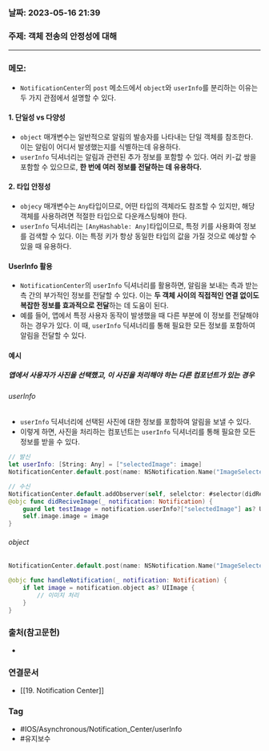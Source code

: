 ### 날짜: 2023-05-16 21:39

### 주제:  객체 전송의 안정성에 대해
---
### 메모: 
- `NotificationCenter`의 `post` 메소드에서 `object`와 `userInfo`를 분리하는 이유는 두 가지 관점에서 설명할 수 있다.
#### 1. 단일성 vs 다양성
- `object` 매개변수는 일반적으로 알림의 발송자를 나타내는 단일 객체를 참조한다. 이는 알림이 어디서 발생했는지를 식별하는데 유용하다. 
- `userInfo` 딕셔너리는 알림과 관련된 추가 정보를 포함할 수 있다. 여러 키-값 쌍을 포함할 수 있으므로, **한 번에 여러 정보를 전달하는 데 유용하다.**
#### 2. 타입 안정성
- `objecy` 매개변수는 `Any`타입이므로, 어떤 타입의 객체라도 참조할 수 있지만, 해당 객체를 사용하려면 적절한 타입으로 다운캐스팅해야 한다. 
- `userInfo` 딕셔너리는 `[AnyHashable: Any]`타입이므로, 특정 키를 사용화여 정보를 검색할 수 있다. 이는 특정 키가 항상 동일한 타입의 값을 가질 것으로 예상할 수 있을 때 유용하다. 
#### UserInfo 활용
- `NotificationCenter`의 `userInfo` 딕셔너리를 활용하면, 알림을 보내는 측과 받는 측 간의 부가적인 정보를 전달할 수 있다. 이는 **두 객체 사이의 직접적인 연결 없이도 복잡한 정보를 효과적으로 전달**하는 데 도움이 된다. 
- 예를 들어, 앱에서 특정 사용자 동작이 발생했을 때 다른 부분에 이 정보를 전달해야 하는 경우가 있다. 이 때, `userInfo` 딕셔너리를 통해 필요한 모든 정보를 포함하여 알림을 전달할 수 있다. 
#### 예시
##### 앱에서 사용자가 사진을 선택했고, 이 사진을 처리해야 하는 다른 컴포넌트가 있는 경우
###### userInfo
- `userInfo` 딕셔너리에 선택된 사진에 대한 정보를 포함하여 알림을 보낼 수 있다. 
- 이렇게 하면, 사진을 처리하는 컴포넌트는 `userInfo` 딕셔너리를 통해 필요한 모든 정보를 받을 수 있다.
``` swift 
// 발신
let userInfo: [String: Any] = ["selectedImage": image]
NotificationCenter.default.post(name: NSNotification.Name("ImageSelectedNotification"), object: nil, userInfo: userInfo)

// 수신 
NotificationCenter.default.addObserver(self, selelctor: #selector(didReciveImage(_:)), name: NSNotification.Name("ImageSelectedNotification"), object: nil)
@objc func didReciveImage(_ notification: Notification) { 
	guard let testImage = notification.userInfo?["selectedImage"] as? UIImage else { return }
	self.image.image = image
}
```
###### object
``` swift 
NotificationCenter.default.post(name: NSNotification.Name("ImageSelectedNotification"), object: image)

@objc func handleNotification(_ notification: Notification) {
    if let image = notification.object as? UIImage {
        // 이미지 처리
    }
}

```
### 출처(참고문헌) 
- 

### 연결문서 
- [[19. Notification Center]]

### Tag
- #IOS/Asynchronous/Notification_Center/userInfo
- #유지보수 
